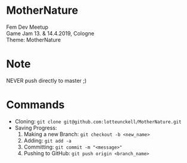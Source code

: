 # MotherNature
Fem Dev Meetup <br>
Game Jam 13. & 14.4.2019, Cologne <br>
Theme: MotherNature 

# Note
NEVER push directly to master ;)

# Commands
* Cloning: ```git clone git@github.com:lotteunckell/MotherNature.git ```
* Saving Progress:
  1. Making a new Branch: ```git checkout -b <new_name>```
  2. Adding: ```git add -a```
  3. Committing: ```git commit -m "<message>"```
  4. Pushing to GitHub: ```git push origin <branch_name>```
